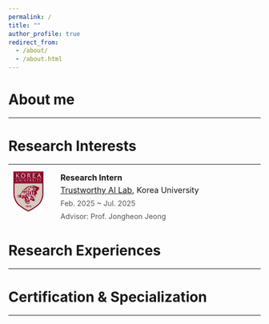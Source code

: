 ```yaml
---
permalink: /
title: ""
author_profile: true
redirect_from: 
  - /about/
  - /about.html
---
```


About me
======
---

Research Interests
======
---

<div style="display: flex; gap: 24px; align-items: flex-start; margin-bottom: 32px;">
  <img src="/images/korea.png" alt="Korea University Logo"
       style="width: 80px; height: 80px; object-fit: contain;">

  <div style="font-size: 16px; line-height: 1.6;">
    <strong>Research Intern</strong><br>
    <a href="연구실_홈페이지_주소" target="_blank">Trustworthy AI Lab</a>, Korea University<br>
    <span style="font-size: 0.9em; color: #555;">Feb. 2025 ~ Jul. 2025</span><br>
    <span style="font-size: 0.9em; color: #555;">Advisor: Prof. Jongheon Jeong</span>
  </div>
</div>

Research Experiences
======
---

Certification & Specialization
======
---
